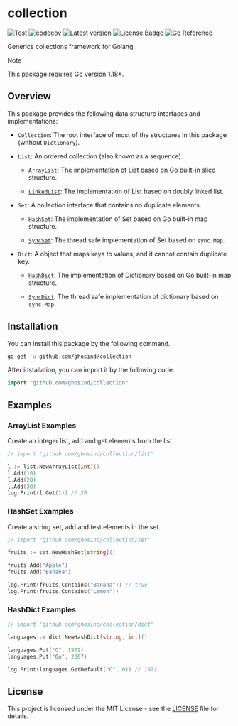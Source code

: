 # collection

![Test](https://github.com/ghosind/collection/workflows/collection/badge.svg)
[![codecov](https://codecov.io/gh/ghosind/collection/branch/main/graph/badge.svg)](https://codecov.io/gh/ghosind/collection)
[![Latest version](https://img.shields.io/github/v/release/ghosind/collection?include_prereleases)](https://github.com/ghosind/collection)
![License Badge](https://img.shields.io/github/license/ghosind/collection)
[![Go Reference](https://pkg.go.dev/badge/github.com/ghosind/collection.svg)](https://pkg.go.dev/github.com/ghosind/collection)

Generics collections framework for Golang.

> [!NOTE]
> This package requires Go version 1.18+.

## Overview

This package provides the following data structure interfaces and implementations:

- `Collection`: The root interface of most of the structures in this package (without `Dictionary`).

- `List`: An ordered collection (also known as a sequence).

    - [`ArrayList`](https://pkg.go.dev/github.com/ghosind/collection/list#ArrayList): The implementation of List based on Go built-in slice structure.

    - [`LinkedList`](https://pkg.go.dev/github.com/ghosind/collection/list#LinkedList): The implementation of List based on doubly linked list.

- `Set`: A collection interface that contains no duplicate elements.

    - [`HashSet`](https://pkg.go.dev/github.com/ghosind/collection/set#HashSet): The implementation of Set based on Go built-in map structure.

    - [`SyncSet`](https://pkg.go.dev/github.com/ghosind/collection/set#SyncSet): The thread safe implementation of Set based on `sync.Map`.

- `Dict`: A object that maps keys to values, and it cannot contain duplicate key.

    - [`HashDict`](https://pkg.go.dev/github.com/ghosind/collection/dict#HashDict): The implementation of Dictionary based on Go built-in map structure.

    - [`SyncDict`](https://pkg.go.dev/github.com/ghosind/collection/dict#SyncDict): The thread safe implementation of dictionary based on `sync.Map`.

## Installation

You can install this package by the following command.

```sh
go get -u github.com/ghosind/collection
```

After installation, you can import it by the following code.

```go
import "github.com/ghosind/collection"
```

## Examples

### ArrayList Examples

Create an integer list, add and get elements from the list.

```go
// import "github.com/ghosind/collection/list"

l := list.NewArrayList[int]()
l.Add(10)
l.Add(20)
l.Add(30)
log.Print(l.Get(1)) // 20
```

### HashSet Examples

Create a string set, add and test elements in the set.

```go
// import "github.com/ghosind/collection/set"

fruits := set.NewHashSet[string]()

fruits.Add("Apple")
fruits.Add("Banana")

log.Print(fruits.Contains("Banana")) // true
log.Print(fruits.Contains("Lemon"))
```

### HashDict Examples

```go
// import "github.com/ghosind/collection/dict"

languages := dict.NewHashDict[string, int]()

languages.Put("C", 1972)
languages.Put("Go", 2007)

log.Print(languages.GetDefault("C", 0)) // 1972
```

## License

This project is licensed under the MIT License - see the [LICENSE](LICENSE) file for details.
